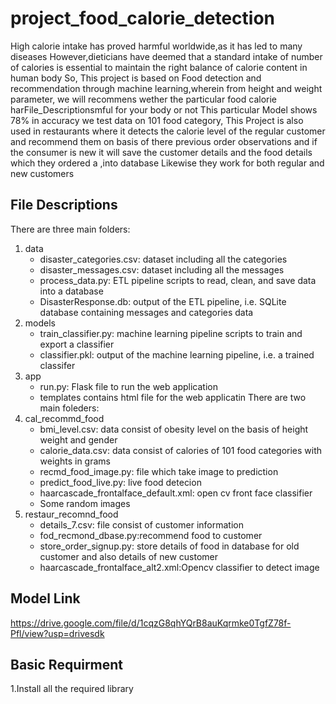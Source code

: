 # project_food_calorie_detection
High calorie intake has proved harmful worldwide,as it has led to many diseases 
However,dieticians have deemed that a standard intake of number of calories is essential to maintain the right balance of calorie content 
in human body
So, This project is based on Food detection and recommendation through machine learning,wherein from height and weight parameter, we will recommens wether the particular food calorie harFile_Descriptionsmful for your body or not
This particular Model shows 78% in accuracy we test data on 101 food category, This Project is also used in restaurants where it detects
the calorie level of the regular customer and recommend them on basis of there previous order observations and if the consumer is new it will save the customer details and the food details which they ordered a ,into database
Likewise they work for both regular and new customers

## File Descriptions <a name="files"></a>
There are three main folders:
1. data
    - disaster_categories.csv: dataset including all the categories 
    - disaster_messages.csv: dataset including all the messages
    - process_data.py: ETL pipeline scripts to read, clean, and save data into a database
    - DisasterResponse.db: output of the ETL pipeline, i.e. SQLite database containing messages and categories data
2. models
    - train_classifier.py: machine learning pipeline scripts to train and export a classifier
    - classifier.pkl: output of the machine learning pipeline, i.e. a trained classifer
3. app
    - run.py: Flask file to run the web application
    - templates contains html file for the web applicatin
There are two main foleders:
1. cal_recommd_food
    - bmi_level.csv: data consist of obesity level  on the basis of height weight and gender
    - calorie_data.csv: data consist of calories of 101 food categories with weights in grams
    - recmd_food_image.py: file which take image to prediction
    - predict_food_live.py: live food detecion
    - haarcascade_frontalface_default.xml: open cv front face classifier
    - Some random images
2. restaur_recomnd_food
    - details_7.csv: file consist of customer information
    - fod_recmond_dbase.py:recommend food to customer
    - store_order_signup.py: store details of food in  database for old customer and also details of new customer
    - haarcascade_frontalface_alt2.xml:Opencv classifier to detect image
## Model Link <a name="files"></a>
https://drive.google.com/file/d/1cqzG8qhYQrB8auKqrmke0TgfZ78f-Pfl/view?usp=drivesdk
## Basic Requirment <a name="files"></a>
1.Install all the required library

